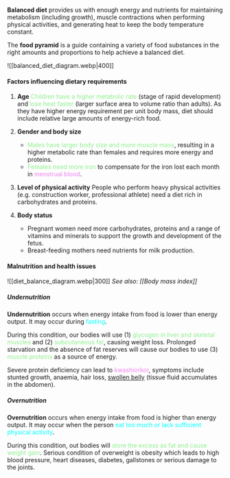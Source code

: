**Balanced diet** provides us with enough energy and nutrients for maintaining metabolism (including growth), muscle contractions when performing physical activities, and generating heat to keep the body temperature constant.

The **food pyramid** is a guide containing a variety of food substances in the right amounts and proportions to help achieve a balanced diet.

![[balanced_diet_diagram.webp|400]]

#### Factors influencing dietary requirements
1. **Age**
   <span style="color: lightgreen">Children have a higher metabolic rate</span> (stage of rapid development) and <span style="color: lightgreen">lose heat faster</span> (larger surface area to volume ratio than adults). As they have higher energy requirement per unit body mass, diet should include relative large amounts of energy-rich food.

2. **Gender and body size**
	- <span style="color: lightgreen">Males have larger body size and more muscle mass</span>, resulting in a higher metabolic rate than females and requires more energy and proteins.
	- <span style="color: lightgreen">Females need more iron</span> to compensate for the iron lost each month in <span style="color: violet">menstrual blood</span>.

3. **Level of physical activity**
   People who perform heavy physical activities (e.g. construction worker, professional athlete) need a diet rich in carbohydrates and proteins.

4. **Body status**
	- Pregnant women need more carbohydrates, proteins and a range of vitamins and minerals to support the growth and development of the fetus.
	- Breast-feeding mothers need nutrients for milk production.

#### Malnutrition and health issues
![[diet_balance_diagram.webp|300]]
*See also: [[Body mass index]]*

##### Undernutrition
**Undernutrition** occurs when energy intake from food is lower than energy output. It may occur during <span style="color: aqua">fasting</span>.

During this condition, our bodies will use (1) <span style="color: lightgreen">glycogen in liver and skeletal muscles</span> and (2) <span style="color: lightgreen">subcutaneous fat</span>, causing weight loss. Prolonged starvation and the absence of fat reserves will cause our bodies to use (3) <span style="color: lightgreen">muscle proteins</span> as a source of energy.

Severe protein deficiency can lead to <span style="color: violet">kwashiorkor</span>, symptoms include stunted growth, anaemia, hair loss, <u>swollen belly</u> (tissue fluid accumulates in the abdomen).

##### Overnutrition
**Overnutrition** occurs when energy intake from food is higher than energy output. It may occur when the person <span style="color: aqua">eat too much or lack sufficient physical activity</span>.

During this condition, out bodies will <span style="color: lightgreen">store the excess as fat and cause weight gain</span>. Serious condition of overweight is obesity which leads to high blood pressure, heart diseases, diabetes, gallstones or serious damage to the joints.
